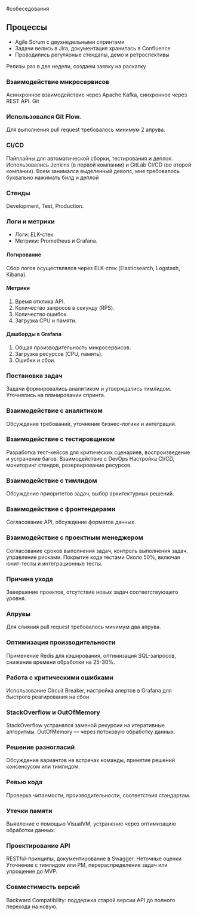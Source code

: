 #собеседования 
## Процессы
- Agile Scrum с двухнедельными спринтами
- Задачи велись в Jira, документация хранилась в Confluence
- Проводились регулярные стендапы, демо и ретроспективы

Релизы раз в две недели, создаем заявку на раскатку 
### Взаимодействие микросервисов 
Асинхронное взаимодействие через Apache Kafka, синхронное через REST API. Git 
### Использовался Git Flow. 
Для выполнения pull request требовалось минимум 2 апрува. 
### CI/CD 
Пайплайны для автоматической сборки, тестирования и деплоя. Использовались Jenkins (в первой компании) и GitLab CI/CD (во второй компании). Всем занимался выделенный девопс, мне требовалось буквально нажимать билд и деплой 
### Стенды 
Development, Test, Production. 
### Логи и метрики 
- Логи: ELK-стек. 
- Метрики: Prometheus и Grafana. 
#### Логирование 
Сбор логов осуществлялся через ELK-стек (Elasticsearch, Logstash, Kibana). 
#### Метрики 
1. Время отклика API. 
2. Количество запросов в секунду (RPS). 
3. Количество ошибок. 
4. Загрузка CPU и памяти. 
#### Дашборды в Grafana 
1. Общая производительность микросервисов. 
2. Загрузка ресурсов (CPU, память). 
3. Ошибки и сбои. 
### Постановка задач 
Задачи формировались аналитиком и утверждались тимлидом. Уточнялись на планировании спринта. 
### Взаимодействие с аналитиком 
Обсуждение требований, уточнение бизнес-логики и интеграций.
### Взаимодействие с тестировщиком 
Разработка тест-кейсов для критических сценариев, воспроизведение и устранение багов. Взаимодействие с DevOps Настройка CI/CD, мониторинг стендов, резервирование ресурсов. 
### Взаимодействие с тимлидом 
Обсуждение приоритетов задач, выбор архитектурных решений. 
### Взаимодействие с фронтендерами 
Согласование API, обсуждение форматов данных. 
### Взаимодействие с проектным менеджером 
Согласование сроков выполнения задач, контроль выполнения задач, управление рисками. Покрытие кода тестами Около 50%, включая юнит-тесты и интеграционные тесты.
### Причина ухода 
Завершение проектов, отсутствие новых задач соответствующего уровня. 
### Апрувы 
Для слияния pull request требовалось минимум два апрува. 
### Оптимизация производительности 
Применение Redis для кэширования, оптимизация SQL-запросов, снижение времени обработки на 25-30%. 
### Работа с критическими ошибками 
Использование Circuit Breaker, настройка алертов в Grafana для быстрого реагирования на сбои.
### StackOverflow и OutOfMemory 
StackOverflow устранялся заменой рекурсии на итеративные алгоритмы. OutOfMemory — через потоковую обработку данных. 
### Решение разногласий 
Обсуждение вариантов на встречах команды, принятие решений консенсусом или тимлидом. 
### Ревью кода 
Проверка читаемости, производительности, соответствия стандартам. 
### Утечки памяти 
Выявление с помощью VisualVM, устранение через оптимизацию обработки данных. 
### Проектирование API 
RESTful-принципы, документирование в Swagger. Неточные оценки Уточнение с тимлидом или PM, перераспределение задач или упрощение до MVP. 
### Совместимость версий 
Backward Compatibility: поддержка старой версии API до полного перехода на новую.